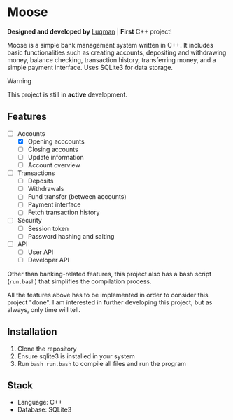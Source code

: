 # Moose

**Designed and developed by** [Luqman](https://theluqmn.github.io/) | **First** C++ project!

Moose is a simple bank management system written in C++. It includes basic functionalities such as creating accounts, depositing and withdrawing money, balance checking, transaction history, transferring money, and a simple payment interface. Uses SQLite3 for data storage.

> [!WARNING]
> This project is still in **active** development.

## Features

- [ ] Accounts
  - [x] Opening acccounts
  - [ ] Closing accounts
  - [ ] Update information
  - [ ] Account overview
- [ ] Transactions
  - [ ] Deposits
  - [ ] Withdrawals
  - [ ] Fund transfer (between accounts)
  - [ ] Payment interface
  - [ ] Fetch transaction history
- [ ] Security
  - [ ] Session token
  - [ ] Password hashing and salting
- [ ] API
  - [ ] User API
  - [ ] Developer API

Other than banking-related features, this project also has a bash script (`run.bash`) that simplifies the compilation process.

All the features above has to be implemented in order to consider this project "done". I am interested in further developing this project, but as always, only time will tell.

## Installation

1. Clone the repository
2. Ensure sqlite3 is installed in your system
3. Run `bash run.bash` to compile all files and run the program

## Stack

- Language: C++
- Database: SQLite3
